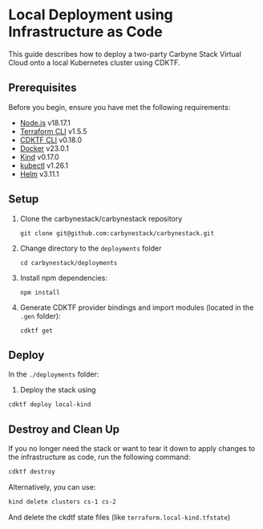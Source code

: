 # Local Deployment using Infrastructure as Code

This guide describes how to deploy a two-party Carbyne Stack Virtual Cloud
onto a local Kubernetes cluster using CDKTF.

## Prerequisites

Before you begin, ensure you have met the following requirements:

- [Node.js](https://nodejs.org/en/download) v18.17.1
- [Terraform CLI](https://developer.hashicorp.com/terraform/downloads) v1.5.5
- [CDKTF CLI](https://developer.hashicorp.com/terraform/tutorials/cdktf/cdktf-install)
  v0.18.0
- [Docker](https://docs.docker.com/engine/install/ubuntu/) v23.0.1
- [Kind](https://kind.sigs.k8s.io/) v0.17.0
- [kubectl](https://kubernetes.io/docs/tasks/tools/install-kubectl-linux/) v1.26.1
- [Helm](https://helm.sh/docs/intro/install/) v3.11.1

## Setup

1) Clone the carbynestack/carbynestack repository

    ```shell
    git clone git@github.com:carbynestack/carbynestack.git
    ```

2) Change directory to the `deployments` folder

    ```shell
    cd carbynestack/deployments
    ```

3) Install npm dependencies:

    ```shell
    npm install
    ```

4) Generate CDKTF provider bindings and import modules (located in the `.gen` folder):

    ```shell
    cdktf get
    ```

## Deploy

In the `./deployments` folder:

1) Deploy the stack using

```shell
cdktf deploy local-kind
```

## Destroy and Clean Up

If you no longer need the stack or want to tear it down to apply changes to the
infrastructure as code, run the following command:

```bash
cdktf destroy
```

Alternatively, you can use:

```bash
kind delete clusters cs-1 cs-2
```

And delete the ckdtf state files (like `terraform.local-kind.tfstate`)
